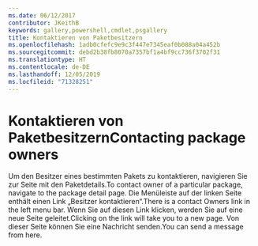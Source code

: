 ```yaml
---
ms.date: 06/12/2017
contributor: JKeithB
keywords: gallery,powershell,cmdlet,psgallery
title: Kontaktieren von Paketbesitzern
ms.openlocfilehash: 1adb0cfefc9e9c3f447e7345eaf0b088a04a452b
ms.sourcegitcommit: debd2b38fb8070a7357bf1a4bf9cc736f3702f31
ms.translationtype: HT
ms.contentlocale: de-DE
ms.lasthandoff: 12/05/2019
ms.locfileid: "71328251"
---
```

# <a name="contacting-package-owners"></a><span data-ttu-id="cb778-103">Kontaktieren von Paketbesitzern</span><span class="sxs-lookup"><span data-stu-id="cb778-103">Contacting package owners</span></span>

<span data-ttu-id="cb778-104">Um den Besitzer eines bestimmten Pakets zu kontaktieren, navigieren Sie zur Seite mit den Paketdetails.</span><span class="sxs-lookup"><span data-stu-id="cb778-104">To contact owner of a particular package, navigate to the package detail page.</span></span>
<span data-ttu-id="cb778-105">Die Menüleiste auf der linken Seite enthält einen Link „Besitzer kontaktieren“.</span><span class="sxs-lookup"><span data-stu-id="cb778-105">There is a contact Owners link in the left menu bar.</span></span>
<span data-ttu-id="cb778-106">Wenn Sie auf diesen Link klicken, werden Sie auf eine neue Seite geleitet.</span><span class="sxs-lookup"><span data-stu-id="cb778-106">Clicking on the link will take you to a new page.</span></span>
<span data-ttu-id="cb778-107">Von dieser Seite können Sie eine Nachricht senden.</span><span class="sxs-lookup"><span data-stu-id="cb778-107">You can send a message from here.</span></span>
